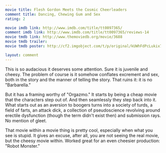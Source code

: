 ```yaml
---
movie title: Flesh Gordon Meets the Cosmic Cheerleaders
comment title: Dancing, Chewing Gum and Sex
rating: 2

movie imdb link: http://www.imdb.com/title/tt0097365/
comment imdb link: http://www.imdb.com/title/tt0097365/reviews-14
movie tmdb link: http://www.themoviedb.org/movie/3688
movie tmdb trailer: 
movie tmdb poster: http://cf2.imgobject.com/t/p/original/kUWhFdPcLukix73mBnebxeDcKZD.jpg

layout: comment
---
```


This is so audacious it deserves some attention. Sure it is juvenile and cheesy. The problem of course is it somehow conflates excrement and sex, both in the story and the manner of telling the story. That ruins it: it is no "Barbarella."

But it has a framing worthy of "Orgazmo." It starts by being a cheap movie that the characters step out of. And then seamlessly they step back into it. What starts out as an aversion to boogers turns into a society of turds, a field of farts, an attack dick, a collection of pseudoscience revolving around erectile dysfunction (though the term didn't exist then) and submission rays. No mention of gleet.

That movie within a movie thing is pretty cool, especially when what you see is stupid. It gives an excuse, after all, you are not seeing the real movie, but the cheesy movie within. Worked great for an even cheesier production: "Robot Monster."